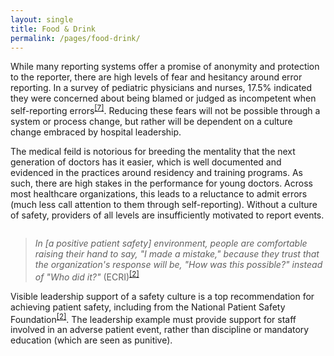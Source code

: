 ```yaml
---
layout: single
title: Food & Drink
permalink: /pages/food-drink/
---
```


While many reporting systems offer a promise of anonymity and protection to the reporter, there are high levels of fear and hesitancy around error reporting. In a survey of pediatric physicians and nurses, 17.5% indicated they were concerned about being blamed or judged as incompetent when self-reporting errors<sup>[[7]](https://rauchb.github.io/RMI-5103/assets/sources/#7)</sup>. Reducing these fears will not be possible through a system or process change, but rather will be dependent on a culture change embraced by hospital leadership. 

The medical feild is notorious for breeding the mentality that the next generation of doctors has it easier, which is well documented and evidenced in the practices around residency and training programs. As such, there are high stakes in the performance for young doctors. Across most healthcare organizations, this leads to a reluctance to admit errors (much less call attention to them through self-reporting). Without a culture of safety, providers of all levels are insufficiently motivated to report events. 

<figure style="width: 150px" class="align-right">
  <img src="{{ site.url }}{{ site.baseurl }}/assets/images/raised-hand.jpg" alt="">
</figure> 

>*In [a positive patient safety] environment, people are comfortable raising their hand to say, "I made a mistake," because they trust that the organization's response will be, "How was this possible?" instead of "Who did it?"* (ECRI)<sup>[[2]](https://rauchb.github.io/RMI-5103/assets/sources/#2)</sup>

Visible leadership support of a safety culture is a top recommendation for achieving patient safety, including from the National Patient Safety Foundation<sup>[[2]](https://rauchb.github.io/RMI-5103/assets/sources/#2)</sup>. The leadership example must provide support for staff involved in an adverse patient event, rather than discipline or mandatory education (which are seen as punitive). 
